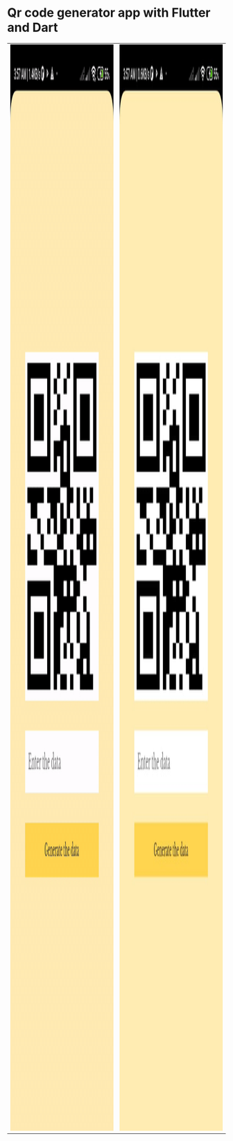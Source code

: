 # Qr code generator app with Flutter and Dart
<table>
  <tr>
    <td><img src='https://github.com/mrkzqsmv/Qr-code-generator-app-with-Flutter-and-Dart/blob/main/app_screens/WhatsApp-Video-2023-10-09-at-359.gif' width=300 height=2500></td>
    <td><img src='https://github.com/mrkzqsmv/Qr-code-generator-app-with-Flutter-and-Dart/blob/main/app_screens/WhatsApp%20Image%202023-10-09%20at%203.59.34%20AM.jpeg' width=300 height=2500></td>
  </tr>
</table>
